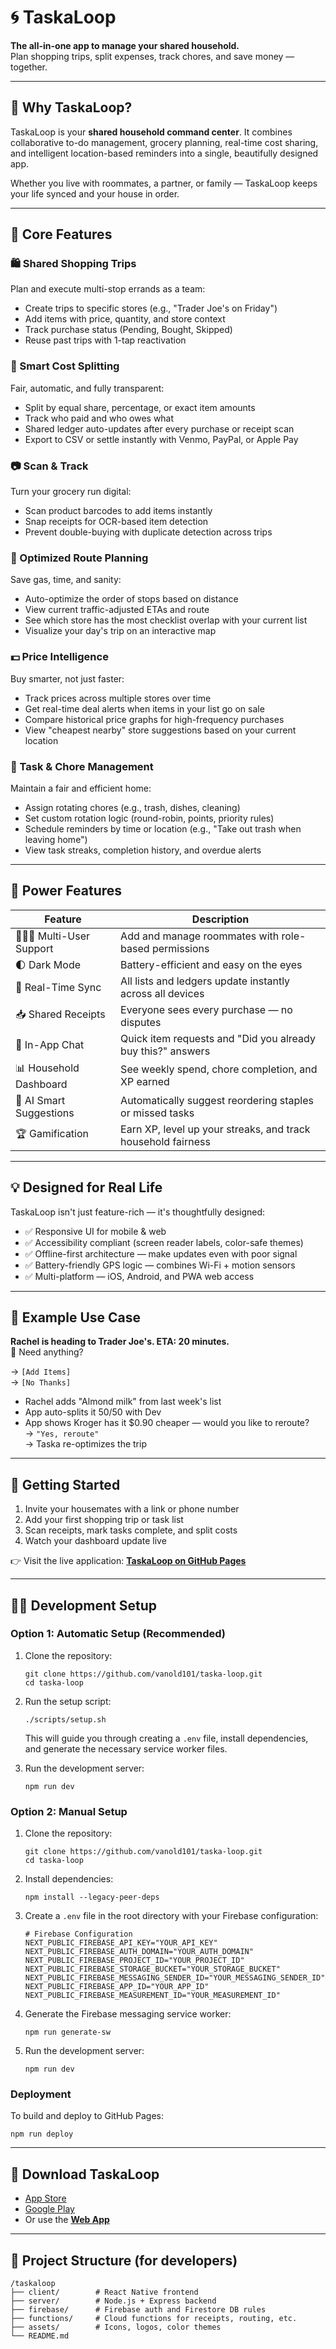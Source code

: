 # 🌀 TaskaLoop  
**The all-in-one app to manage your shared household.**  
Plan shopping trips, split expenses, track chores, and save money — together.

---

## 🧠 Why TaskaLoop?

TaskaLoop is your **shared household command center**. It combines collaborative to-do management, grocery planning, real-time cost sharing, and intelligent location-based reminders into a single, beautifully designed app.

Whether you live with roommates, a partner, or family — TaskaLoop keeps your life synced and your house in order.

---

## 🌟 Core Features

### 🛍️ Shared Shopping Trips  
Plan and execute multi-stop errands as a team:
- Create trips to specific stores (e.g., "Trader Joe's on Friday")
- Add items with price, quantity, and store context
- Track purchase status (Pending, Bought, Skipped)
- Reuse past trips with 1-tap reactivation

### 🧾 Smart Cost Splitting  
Fair, automatic, and fully transparent:
- Split by equal share, percentage, or exact item amounts
- Track who paid and who owes what
- Shared ledger auto-updates after every purchase or receipt scan
- Export to CSV or settle instantly with Venmo, PayPal, or Apple Pay

### 📷 Scan & Track  
Turn your grocery run digital:
- Scan product barcodes to add items instantly
- Snap receipts for OCR-based item detection
- Prevent double-buying with duplicate detection across trips

### 📍 Optimized Route Planning  
Save gas, time, and sanity:
- Auto-optimize the order of stops based on distance
- View current traffic-adjusted ETAs and route
- See which store has the most checklist overlap with your current list
- Visualize your day's trip on an interactive map

### 💵 Price Intelligence  
Buy smarter, not just faster:
- Track prices across multiple stores over time
- Get real-time deal alerts when items in your list go on sale
- Compare historical price graphs for high-frequency purchases
- View "cheapest nearby" store suggestions based on your current location

### 📅 Task & Chore Management  
Maintain a fair and efficient home:
- Assign rotating chores (e.g., trash, dishes, cleaning)
- Set custom rotation logic (round-robin, points, priority rules)
- Schedule reminders by time or location (e.g., "Take out trash when leaving home")
- View task streaks, completion history, and overdue alerts

---

## 🔧 Power Features

| Feature               | Description |
|-----------------------|-------------|
| 🧑‍🤝‍🧑 Multi-User Support | Add and manage roommates with role-based permissions |
| 🌓 Dark Mode          | Battery-efficient and easy on the eyes |
| 🔄 Real-Time Sync     | All lists and ledgers update instantly across all devices |
| 📥 Shared Receipts    | Everyone sees every purchase — no disputes |
| 💬 In-App Chat        | Quick item requests and "Did you already buy this?" answers |
| 📊 Household Dashboard| See weekly spend, chore completion, and XP earned |
| 🧠 AI Smart Suggestions| Automatically suggest reordering staples or missed tasks |
| 🏆 Gamification       | Earn XP, level up your streaks, and track household fairness |

---

## 💡 Designed for Real Life

TaskaLoop isn't just feature-rich — it's thoughtfully designed:
- ✅ Responsive UI for mobile & web
- ✅ Accessibility compliant (screen reader labels, color-safe themes)
- ✅ Offline-first architecture — make updates even with poor signal
- ✅ Battery-friendly GPS logic — combines Wi-Fi + motion sensors
- ✅ Multi-platform — iOS, Android, and PWA web access

---

## 📱 Example Use Case

**Rachel is heading to Trader Joe's. ETA: 20 minutes.**  
🛒 Need anything?

→ `[Add Items]`  
→ `[No Thanks]`

- Rachel adds "Almond milk" from last week's list  
- App auto-splits it 50/50 with Dev  
- App shows Kroger has it $0.90 cheaper — would you like to reroute?  
→ `"Yes, reroute"`  
→ Taska re-optimizes the trip

---

## 🚀 Getting Started

1. Invite your housemates with a link or phone number  
2. Add your first shopping trip or task list  
3. Scan receipts, mark tasks complete, and split costs  
4. Watch your dashboard update live  

👉 Visit the live application: **[TaskaLoop on GitHub Pages](https://vanold101.github.io/taska-loop)**

---

## 👨‍💻 Development Setup

### Option 1: Automatic Setup (Recommended)

1. Clone the repository:
   ```
   git clone https://github.com/vanold101/taska-loop.git
   cd taska-loop
   ```

2. Run the setup script:
   ```
   ./scripts/setup.sh
   ```
   This will guide you through creating a `.env` file, install dependencies, and generate the necessary service worker files.

3. Run the development server:
   ```
   npm run dev
   ```

### Option 2: Manual Setup

1. Clone the repository:
   ```
   git clone https://github.com/vanold101/taska-loop.git
   cd taska-loop
   ```

2. Install dependencies:
   ```
   npm install --legacy-peer-deps
   ```

3. Create a `.env` file in the root directory with your Firebase configuration:
   ```
   # Firebase Configuration
   NEXT_PUBLIC_FIREBASE_API_KEY="YOUR_API_KEY"
   NEXT_PUBLIC_FIREBASE_AUTH_DOMAIN="YOUR_AUTH_DOMAIN"
   NEXT_PUBLIC_FIREBASE_PROJECT_ID="YOUR_PROJECT_ID"
   NEXT_PUBLIC_FIREBASE_STORAGE_BUCKET="YOUR_STORAGE_BUCKET"
   NEXT_PUBLIC_FIREBASE_MESSAGING_SENDER_ID="YOUR_MESSAGING_SENDER_ID"
   NEXT_PUBLIC_FIREBASE_APP_ID="YOUR_APP_ID"
   NEXT_PUBLIC_FIREBASE_MEASUREMENT_ID="YOUR_MEASUREMENT_ID"
   ```

4. Generate the Firebase messaging service worker:
   ```
   npm run generate-sw
   ```

5. Run the development server:
   ```
   npm run dev
   ```

### Deployment

To build and deploy to GitHub Pages:
```
npm run deploy
```

---

## 📲 Download TaskaLoop

- [App Store](#)
- [Google Play](#)
- Or use the **[Web App](https://vanold101.github.io/taska-loop)**

---

## 📂 Project Structure (for developers)

```
/taskaloop
├── client/        # React Native frontend
├── server/        # Node.js + Express backend
├── firebase/      # Firebase auth and Firestore DB rules
├── functions/     # Cloud functions for receipts, routing, etc.
├── assets/        # Icons, logos, color themes
└── README.md
```
